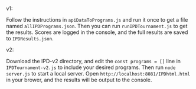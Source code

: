 v1:

Follow the instructions in `apiDataToPrograms.js` and run it once to get a file named `allIPDPrograms.json`. Then you can run `runIPDTournament.js` to get the results. Scores are logged in the console, and the full results are saved to `IPDResults.json`.

v2: 

Download the IPD-v2 directory, and edit the `const programs = []` line in `IPDTournament-v2.js` to include your desired programs. Then run `node server.js` to start a local server. Open `http://localhost:8081/IPDhtml.html` in your brower, and the results will be output to the console.
